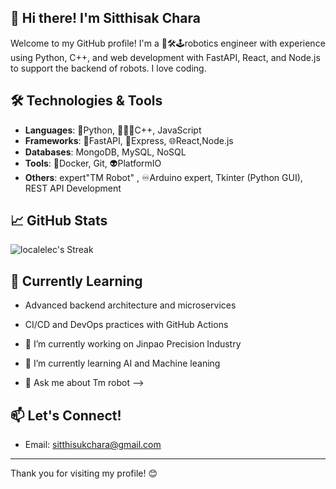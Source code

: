 ## 👋 Hi there! I'm Sitthisak Chara

Welcome to my GitHub profile! I'm a 🤖🛠️🕹️robotics engineer with experience using Python, C++, 
and web development with FastAPI, React, and Node.js to support the backend of robots. I love coding.

## 🛠️ Technologies & Tools
- **Languages**: 🐍Python, 👨🏻‍💻C++, JavaScript
- **Frameworks**: 💨FastAPI, 🚅Express, 🌐React,Node.js
- **Databases**: MongoDB, MySQL, NoSQL
- **Tools**: 🐳Docker, Git, 👽PlatformIO
- **Others**: expert"TM Robot" , ♾️Arduino expert, Tkinter (Python GUI), REST API Development 


## 📈 GitHub Stats

![localelec's Streak](https://github-readme-streak-stats.herokuapp.com/?user=localelec&theme=default&hide_border=true)

## 🌱 Currently Learning
- Advanced backend architecture and microservices
- CI/CD and DevOps practices with GitHub Actions

- 🔭 I’m currently working on Jinpao Precision Industry 
- 🌱 I’m currently learning AI and Machine leaning
- 💬 Ask me about Tm robot
-->


## 📫 Let's Connect!

- Email: sitthisukchara@gmail.com

---

Thank you for visiting my profile!  😊

<!--
**localelec/localelec** is a ✨ _special_ ✨ repository because its `README.md` (this file) appears on your GitHub profile.

Here are some ideas to get you started:


